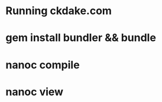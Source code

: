 Running ckdake.com
==================

# gem install bundler && bundle
# nanoc compile
# nanoc view
